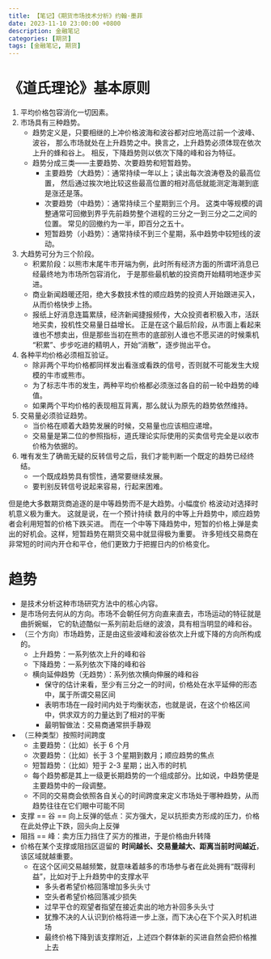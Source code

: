 ```yaml
---
title: 【笔记】《期货市场技术分析》约翰·墨菲
date: 2023-11-10 23:00:00 +0800
description: 金融笔记
categories: [期货]
tags: [金融笔记, 期货]
---
```



# 《道氏理论》基本原则

1. 平均价格包容消化一切因素。
2. 市场具有三种趋势。
    * 趋势定义是，只要相继的上冲价格波海和波谷都对应地高过前一个波峰、波谷，
      那么市场就处在上升趋势之中。换言之，上升趋势必须体现在依次上升的蜂和谷上。
      相反，下降趋势则以依次下降的峰和谷为特征。
    * 趋势分成三类——主要趋势、次要趋势和短暂趋势。
        * 主要趋势（大趋势）：通常持续一年以上；读出每次浪涛卷及的最高位置，
          然后通过挨次地比较这些最高位置的相对高低就能测定海潮到底是涨还是落。
        * 次要趋势（中趋势）：通常持续三个星期到三个月。
          这类中等规模的调整通常可回撤到界乎先前趋势整个进程的三分之一到三分之二之间的位置。
          常见的回撤约为一半，即百分之五十。
        * 短暂趋势（小趋势）：通常持续不到三个星期，系中趋势中较短线的波动。
3. 大趋势可分为三个阶段。
    * 积累阶段：以熊市末尾牛市开端为例，此时所有经济方面的所谓坏消息已经最终地为市场所包容消化，
      于是那些最机敏的投资商开始精明地逐步买进。
    * 商业新闻趋暖还阳，绝大多数技术性的顺应趋势的投资人开始跟进买入，从而价格快步上扬。
    * 报纸上好消息连篇累牍，经济新闻捷报频传，大众投资者积极入市，活跃地买卖，投机性交易量日益增长。
      正是在这个最后阶段，从市面上看起来谁也不想卖出，但是那些当初在熊市的底部别人谁也不愿买进的时候乘机
      “积累”、步步吃进的精明人，开始“消散”，逐步抛出平仓。
4. 各种平均价格必须相互验证。
    * 除非两个平均价格都同样发出看涨或看跌的信号，否则就不可能发生大规模的牛市或熊市。
    * 为了标志牛市的发生，两种平均价格都必须涨过各自的前一轮中趋势的峰值。
    * 如果两个平均价格的表现相互背离，那么就认为原先的趋势依然维持。
5. 交易量必须验证趋势。
    * 当价格在顺着大趋势发展的时候，交易量也应该相应递增。
    * 交易量是第二位的参照指标，道氏理论实际使用的买卖信号完全是以收市价格为依据的。
6. 唯有发生了确凿无疑的反转信号之后，我们才能判断一个既定的趋势已经终结。
    * 一个既成趋势具有惯性，通常要继续发展。
    * 要判别反转信号说起来容易，行起来困难。

但是绝大多数期货商追逐的是中等趋势而不是大趋势。小幅度价 格波动对选择时机意义极为重大。
这就是说，在一个预计持续 数月的中等上升趋势中，顺应趋势者会利用短暂的价格下跌买进。
而在一个中等下降趋势中，短暂的价格上弹是卖出的好机会。这样，短暂趋势在期货交易中就显得极为重要。
许多短线交易商在非常短的时间内开仓和平仓，他们更致力于把握日内的价格变化。

# 趋势

* 是技术分析这种市场研究方法中的核心内容。
* 是市场何去何从的方向。市场不会朝任何方向直来直去，市场运动的特征就是曲折婉蜒，
  它的轨迹酷似一系列前赴后继的波浪，具有相当明显的峰和谷。
* （三个方向）市场趋势，正是由这些波峰和波谷依次上升或下降的方向所构成的。
    * 上升趋势：一系列依次上升的峰和谷
    * 下降趋势：一系列依次下降的峰和谷
    * 横向延伸趋势（无趋势）：系列依次横向伸展的峰和谷
        * 保守的估计来看，至少有三分之一的时间，价格处在水平延伸的形态中，属于所谓交易区间
        * 表明市场在一段时间内处于均衡状态，也就是说，在这个价格区间中，供求双方的力量达到了相对的平衡
        * 最明智做法：交易商通常拱手静观
* （三种类型）按照时间跨度
    * 主要趋势：（比如）长于 6 个月
    * 次要趋势：（比如）长于 3 个星期到数月；顺应趋势的焦点
    * 短暂趋势：（比如）短于 2-3 星期；出入市的时机
    * 每个趋势都是其上一级更长期趋势的一个组成部分。比如说，中趋势便是主要趋势中的一段调整。
    * 不同的交易商会依照各自关心的时间跨度来定义市场处于哪种趋势，从而趋势往往在它们眼中可能不同
* 支撑 == 谷 == 向上反弹的低点：买方强大，足以抗拒卖方形成的压力，价格在此处停止下跌，回头向上反弹
* 阻挡 == 峰：卖方压力挡住了买方的推进，于是价格由升转降
* 价格在某个支撑或阻挡区逗留的 **时间越长、交易量越大、距离当前时间越近**，该区域就越重要。
    * 在这个区间交易越频繁，就意味着越多的市场参与者在此处拥有“既得利益”，比如对于上升趋势中的支撑水平
        * 多头者希望价格回落增加多头头寸
        * 空头者希望价格回落减少损失
        * 过早平仓的观望者指望在接近卖出的地方补回多头头寸
        * 犹豫不决的人认识到价格将进一步上涨，而下决心在下个买入时机进场
        * 最终价格下降到该支撑附近，上述四个群体新的买进自然会把价格推上去

